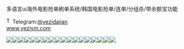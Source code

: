 多语言ui海外电影抢单刷单系统/韩国电影抢单/连单/分组杀/带余额宝功能<p dir="auto"><a target="_blank" rel="noopener noreferrer nofollow" href="https://camo.githubusercontent.com/d614d90677fbc2e34c7c62ebc68c82379d87a57c4beaf05af65fec7ba6b72e36/68747470733a2f2f63646e2d69636f6e732d706e672e666c617469636f6e2e636f6d2f3531322f323131312f323131313634362e706e67"><img src="https://camo.githubusercontent.com/d614d90677fbc2e34c7c62ebc68c82379d87a57c4beaf05af65fec7ba6b72e36/68747470733a2f2f63646e2d69636f6e732d706e672e666c617469636f6e2e636f6d2f3531322f323131312f323131313634362e706e67" alt="Telegram Icon" style="width: 16px; max-width: 100%;" data-canonical-src="https://cdn-icons-png.flaticon.com/512/2111/2111646.png"></a>Telegram:<a href="https://t.me/yezidajian" rel="nofollow">@yezidajian</a><br><a href="https://www.yeziym.com/">www.yeziym.com</a></p><img src="https://github.com/yeziym/duoyuyanuihai_8A/blob/main/LQtvi.png"><img src="https://github.com/yeziym/duoyuyanuihai_8A/blob/main/7SNkB.png"><img src="https://github.com/yeziym/duoyuyanuihai_8A/blob/main/4vlpc.png"><img src="https://github.com/yeziym/duoyuyanuihai_8A/blob/main/sKds8.png"><img src="https://github.com/yeziym/duoyuyanuihai_8A/blob/main/4lXHX.png"><img src="https://github.com/yeziym/duoyuyanuihai_8A/blob/main/5EuqR.png"><img src="https://github.com/yeziym/duoyuyanuihai_8A/blob/main/TSMEK.png"><img src="https://github.com/yeziym/duoyuyanuihai_8A/blob/main/nuxKj.png"><img src="https://github.com/yeziym/duoyuyanuihai_8A/blob/main/OoZHM.png"><img src="https://github.com/yeziym/duoyuyanuihai_8A/blob/main/U3jrE.png"><img src="https://github.com/yeziym/duoyuyanuihai_8A/blob/main/Wk6qH.png"><img src="https://github.com/yeziym/duoyuyanuihai_8A/blob/main/HhJce.png"><img src="https://github.com/yeziym/duoyuyanuihai_8A/blob/main/mJvVn.png"><img src="https://github.com/yeziym/duoyuyanuihai_8A/blob/main/7SiWt.png"><img src="https://github.com/yeziym/duoyuyanuihai_8A/blob/main/xnJVT.png"><img src="https://github.com/yeziym/duoyuyanuihai_8A/blob/main/GQh9y.png"><img src="https://github.com/yeziym/duoyuyanuihai_8A/blob/main/DWHA6.png"><img src="https://github.com/yeziym/duoyuyanuihai_8A/blob/main/ECzIW.png">